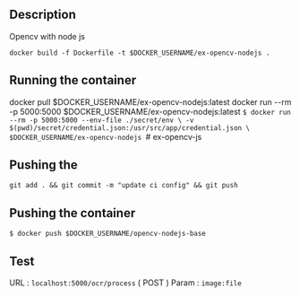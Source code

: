 ## Description

Opencv with node js 

`docker build -f Dockerfile -t $DOCKER_USERNAME/ex-opencv-nodejs .`


## Running the container
docker pull $DOCKER_USERNAME/ex-opencv-nodejs:latest
docker run --rm -p 5000:5000 $DOCKER_USERNAME/ex-opencv-nodejs:latest
` $ docker run --rm -p 5000:5000 --env-file ./secret/env \
 -v $(pwd)/secret/credential.json:/usr/src/app/credential.json \
 $DOCKER_USERNAME/ex-opencv-nodejs 
 `# ex-opencv-js
## Pushing the 
`git add . && git commit -m "update ci config" && git push`
## Pushing the container
` $ docker push $DOCKER_USERNAME/opencv-nodejs-base `
## Test 

URL : `localhost:5000/ocr/process` ( POST )
Param : `image:file`
